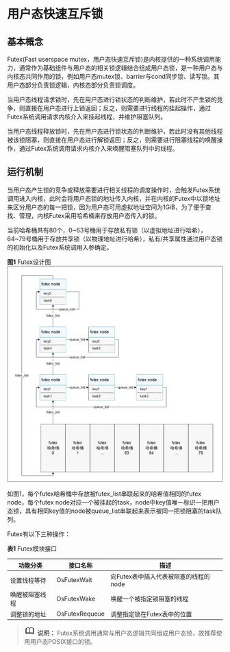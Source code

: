 # 用户态快速互斥锁


## 基本概念

Futex(Fast userspace mutex，用户态快速互斥锁)是内核提供的一种系统调用能力，通常作为基础组件与用户态的相关锁逻辑结合组成用户态锁，是一种用户态与内核态共同作用的锁，例如用户态mutex锁、barrier与cond同步锁、读写锁。其用户态部分负责锁逻辑，内核态部分负责锁调度。

当用户态线程请求锁时，先在用户态进行锁状态的判断维护，若此时不产生锁的竞争，则直接在用户态进行上锁返回；反之，则需要进行线程的挂起操作，通过Futex系统调用请求内核介入来挂起线程，并维护阻塞队列。

当用户态线程释放锁时，先在用户态进行锁状态的判断维护，若此时没有其他线程被该锁阻塞，则直接在用户态进行解锁返回；反之，则需要进行阻塞线程的唤醒操作，通过Futex系统调用请求内核介入来唤醒阻塞队列中的线程。


## 运行机制

当用户态产生锁的竞争或释放需要进行相关线程的调度操作时，会触发Futex系统调用进入内核，此时会将用户态锁的地址传入内核，并在内核的Futex中以锁地址来区分用户态的每一把锁，因为用户态可用虚拟地址空间为1GiB，为了便于查找、管理，内核Futex采用哈希桶来存放用户态传入的锁。

当前哈希桶共有80个，0~63号桶用于存放私有锁（以虚拟地址进行哈希），64~79号桶用于存放共享锁（以物理地址进行哈希），私有/共享属性通过用户态锁的初始化以及Futex系统调用入参确定。

  **图1** Futex设计图
  ![zh-cn_image_0000001127535690](figures/zh-cn_image_0000001127535690.jpg)

如图1，每个futex哈希桶中存放被futex_list串联起来的哈希值相同的futex node，每个futex node对应一个被挂起的task，node中key值唯一标识一把用户态锁，具有相同key值的node被queue_list串联起来表示被同一把锁阻塞的task队列。

Futex有以下三种操作：

  **表1** Futex模块接口

| 功能分类 | 接口**名称** | 描述 | 
| -------- | -------- | -------- |
| 设置线程等待 | OsFutexWait | 向Futex表中插入代表被阻塞的线程的node | 
| 唤醒被阻塞线程 | OsFutexWake | 唤醒一个被指定锁阻塞的线程 | 
| 调整锁的地址 | OsFutexRequeue | 调整指定锁在Futex表中的位置 | 

> ![icon-note.gif](public_sys-resources/icon-note.gif) **说明：**
> Futex系统调用通常与用户态逻辑共同组成用户态锁，故推荐使用用户态POSIX接口的锁。

